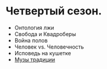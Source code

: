 # Четвертый сезон.

- Онтология лжи
- Свобода и Квадроберы
- Война полов
- Человек vs. Человечность
- Исповедь на кушетке
- [Музы традиции](muses_of_tradition.md)
